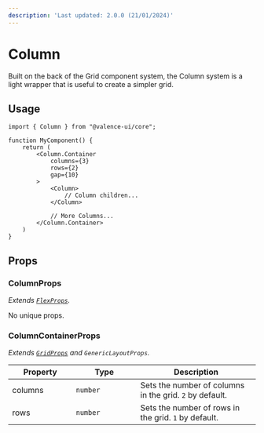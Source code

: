 ```yaml
---
description: 'Last updated: 2.0.0 (21/01/2024)'
---
```


# Column

Built on the back of the Grid component system, the Column system is a light wrapper that is useful to create a simpler grid.

## Usage

```tsx
import { Column } from "@valence-ui/core";

function MyComponent() { 
    return ( 
        <Column.Container
            columns={3}
            rows={2}
            gap={10}
        >
            <Column>
                // Column children...
            </Column>
            
            // More Columns...
        </Column.Container>
    )
}
```

## Props

### ColumnProps

_Extends_ [_`FlexProps`_](flex/#props)_._&#x20;

No unique props.

### ColumnContainerProps

_Extends_ [_`GridProps`_](grid.md#props) _and `GenericLayoutProps`._

<table data-full-width="true"><thead><tr><th width="114">Property</th><th width="115">Type</th><th>Description</th></tr></thead><tbody><tr><td>columns</td><td><code>number</code></td><td>Sets the number of columns in the grid. <code>2</code> by default.</td></tr><tr><td>rows</td><td><code>number</code></td><td>Sets the number of rows in the grid. <code>1</code> by default.</td></tr></tbody></table>
